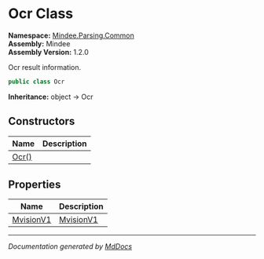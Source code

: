 ﻿<!--  
  <auto-generated>   
    The contents of this file were generated by a tool.  
    Changes to this file may be list if the file is regenerated  
  </auto-generated>   
-->

# Ocr Class

**Namespace:** [Mindee.Parsing.Common](../index.md)  
**Assembly:** Mindee  
**Assembly Version:** 1.2.0

Ocr result information.

```csharp
public class Ocr
```

**Inheritance:** object → Ocr

## Constructors

| Name                           | Description |
| ------------------------------ | ----------- |
| [Ocr()](constructors/index.md) |             |

## Properties

| Name                                 | Description                        |
| ------------------------------------ | ---------------------------------- |
| [MvisionV1](properties/MvisionV1.md) | [MvisionV1](../MvisionV1/index.md) |

___

*Documentation generated by [MdDocs](https://github.com/ap0llo/mddocs)*
